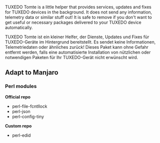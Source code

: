 TUXEDO Tomte is a little helper that provides services, updates and fixes for
TUXEDO devices in the background. It does not send any information, telemetry
data or similar stuff out!
It is safe to remove if you don't want to get useful or necessary packages
delivered to your TUXEDO device automatically.

TUXEDO Tomte ist ein kleiner Helfer, der Dienste, Updates und Fixes
für TUXEDO-Geräte im Hintergrund bereitstellt. Es sendet keine Informationen,
Telemetriedaten oder ähnliches zurück!
Dieses Paket kann ohne Gefahr entfernt werden, falls eine automatisierte
Installation von nützlichen oder notwendigen Paketen für Ihr TUXEDO-Gerät
nicht erwünscht wird.

## Adapt to Manjaro

### Perl modules
**Official repo**
* perl-file-fcntllock
* perl-json
* perl-config-tiny

**Custom repo**
* perl-edid
